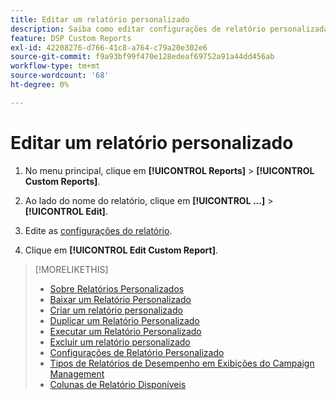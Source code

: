 ```yaml
---
title: Editar um relatório personalizado
description: Saiba como editar configurações de relatório personalizadas.
feature: DSP Custom Reports
exl-id: 42208276-d766-41c8-a764-c79a20e302e6
source-git-commit: f9a93bf99f470e128edeaf69752a91a44dd456ab
workflow-type: tm+mt
source-wordcount: '68'
ht-degree: 0%

---
```


# Editar um relatório personalizado

1. No menu principal, clique em **[!UICONTROL Reports]** > **[!UICONTROL Custom Reports]**.

1. Ao lado do nome do relatório, clique em **[!UICONTROL ...]** > **[!UICONTROL Edit]**.

1. Edite as [configurações do relatório](/help/dsp/reports/report-settings.md).

1. Clique em **[!UICONTROL Edit Custom Report]**.

>[!MORELIKETHIS]
>
>* [Sobre Relatórios Personalizados](/help/dsp/reports/report-about.md)
>* [Baixar um Relatório Personalizado](/help/dsp/reports/report-download.md)
>* [Criar um relatório personalizado](/help/dsp/reports/report-create.md)
>* [Duplicar um Relatório Personalizado](/help/dsp/reports/report-copy.md)
>* [Executar um Relatório Personalizado](/help/dsp/reports/report-run-now.md)
>* [Excluir um relatório personalizado](/help/dsp/reports/report-delete.md)
>* [Configurações de Relatório Personalizado](/help/dsp/reports/report-settings.md)
>* [Tipos de Relatórios de Desempenho em Exibições do Campaign Management](/help/dsp/campaign-management/reports/campaign-reports-about.md)
>* [Colunas de Relatório Disponíveis](/help/dsp/reports/report-columns.md)
